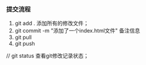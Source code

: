 ### 提交流程

1.  git add .     添加所有的修改文件；
2.  git commit -m "添加了一个index.html文件"      备注信息
3. git pull
4. git push



// git status  查看git修改记录状态；

